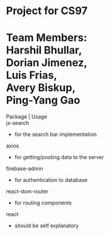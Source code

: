 Project for CS97  
=====================  
Team Members:  
Harshil Bhullar,  
Dorian Jimenez,  
Luis Frias,  
Avery Biskup,  
Ping-Yang Gao  
====================  
Package | Usage  
js-search  
- for the search bar implementation  
  
axios  
- for getting/posting data to the server  
  
firebase-admin  
- for authentication to database  
  
react-dom-router  
- for routing components  
  
react  
- should be self explanatory  
